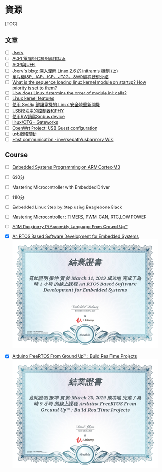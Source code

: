 # 資源

[TOC]

## 文章

- [ ] [Jserv](http://wiki.csie.ncku.edu.tw/embedded/schedule)
- [ ] [ACPI 電腦的七種的運作狀況](https://www.coolaler.com/threads/acpi.247076/)
- [ ] [ACPI與UEFI](https://www.getit01.com/p2018012525893464/)
- [ ] [Jserv's blog: 深入理解 Linux 2.6 的 initramfs 機制 (上)](http://blog.linux.org.tw/~jserv/archives/001954.html)
- [ ] [單片機ISP、IAP、ICP、JTAG、SWD編程技術介紹](https://kknews.cc/zh-tw/tech/5axnjy6.html)
- [ ] [What is the sequence loading linux kernel module on startup? How priority is set to them?](https://unix.stackexchange.com/questions/90027/what-is-the-sequence-loading-linux-kernel-module-on-startup-how-priority-is-set)
- [ ] [How does Linux determine the order of module init calls?](https://stackoverflow.com/questions/10368837/how-does-linux-determine-the-order-of-module-init-calls)
- [ ] [Linux kernel features](https://en.wikipedia.org/wiki/Category:Linux_kernel_features)
- [ ] [使用 SysRq 鍵讓當機的 Linux 安全地重新開機](https://blog.gtwang.org/linux/safe-reboot-of-linux-using-magic-sysrq-key/)
- [ ] [USB模块中的控制器和PHY](https://blog.csdn.net/kris_fei/article/details/80893535)
- [ ] [使用RW讀寫Smbus device](http://white5168.blogspot.com/2012/09/rwsmbus-device.html#.XITuZIgzaUk)
- [ ] [linux/OTG – Gateworks](http://trac.gateworks.com/wiki/linux/OTG#g_multi)
- [ ] [OpenWrt Project: USB Guest configuration](https://openwrt.org/docs/guide-user/hardware/usb_gadget)
- [ ] [usb網絡驅動](https://zhiwei.li/text/2016/07/03/usb%E7%BD%91%E7%BB%9C%E9%A9%B1%E5%8A%A8/)
- [ ] [Host communication · inversepath/usbarmory Wiki](https://github.com/inversepath/usbarmory/wiki/Host-communication)

## Course

- [ ]  [Embedded Systems Programming on ARM Cortex-M3](https://www.udemy.com/embedded-system-programming-on-arm-cortex-m3m4/learn/v4/overview)
  - [ ]  690分

- [ ]  [Mastering Microcontroller with Embedded Driver](https://www.udemy.com/mastering-microcontroller-with-peripheral-driver-development/learn/v4/overview)
  - [ ]  1110分

- [ ] [Embedded Linux Step by Step using Beaglebone Black](https://www.udemy.com/embedded-linux-step-by-step-using-beaglebone/learn/v4/overview)

- [ ] [Mastering Microcontroller : TIMERS, PWM, CAN, RTC,LOW POWER](https://www.udemy.com/microcontroller-programming-stm32-timers-pwm-can-bus-protocol/learn/v4/overview)

- [ ] [ARM Raspberry Pi Assembly Language From Ground Up™](https://www.udemy.com/arm-raspberry-pi-assembly-programming-from-ground-uptm/learn/v4/overview)

- [x] [An RTOS Based Software Development for Embedded Systems](https://www.udemy.com/an-rtos-based-software-development-for-embedded-systems/learn/v4/overview)
![Alt text|center|300x0](images/1553137075758.png)

- [x] [Arduino FreeRTOS From Ground Up™ : Build RealTime Projects](https://www.udemy.com/arduino-freertos/learn/v4/overview)![Alt text|center|300x0](images/1553071955204.png)

